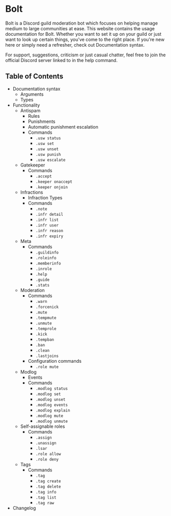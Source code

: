 <style>a{text-decoration:none;}</style>

# Bolt
Bolt is a Discord guild moderation bot which focuses on helping manage medium to large communities at ease.
This website contains the usage documentation for Bolt.
Whether you want to set it up on your guild or just want to look up certain things, you've come to the right place.
If you're new here or simply need a refresher, check out [Documentation syntax](documentation_syntax).

For support, suggestions, criticism or just casual chatter, feel free to join
the official Discord server linked to in the help command.

## Table of Contents
* [Documentation syntax](documentation_syntax)
  * [Arguments](documentation_syntax#arguments)
  * [Types](documentation_syntax#types)
* Functionality
  * [Antispam](cogs/antispam)
    * [Rules](cogs/antispam#rules)
    * [Punishments](cogs/antispam#punishments)
    * [Automatic punishment escalation](cogs/antispam#automatic_punishment_escalation)
    * [Commands](cogs/antispam#commands)
      * [`.usw status`](cogs/antispam#usw-status)
      * [`.usw set`](cogs/antispam#usw-set-ltrulestrgt-ltcountintgt-per-ltintervalintgt)
      * [`.usw unset`](cogs/antispam#usw-unset-ltrulestrgt)
      * [`.usw punish`](cogs/antispam#usw-punish-ltpunishmentgt)
      * [`.usw escalate`](cogs/antispam#usw-escalate-onoff)
  * [Gatekeeper](cogs/gatekeeper)
    * [Commands](cogs/gatekeeper#commands)
      * [`.accept`](cogs/gatekeeper#accept)
      * [`.keeper onaccept`](cogs/gatekeeper#onaccept-ltactiongt)
      * [`.keeper onjoin`](cogs/gatekeeper#onjoin-ltjoingt)
  * [Infractions](cogs/infractions)
    * [Infraction Types](cogs/infractions#infraction-types)
    * [Commands](cogs/infractions#commands)
      * [`.note`](cogs/infractions#note-ltusermembergt-ltnotestrgt)
      * [`.infr detail`](cogs/infractions#infr-detail-ltidintgt)
      * [`.infr list`](cogs/infractions#infr-list-typestr)
      * [`.infr user`](cogs/infractions#infr-user-ltusersnowflakemembergt)
      * [`.infr reason`](cogs/infractions#infr-reason-ltidintgt-ltnew_reasonstrgt)
      * [`.infr expiry`](cogs/infractions#infr-expiry-ltidintgt-ltnew_expirydurationgt)
  * [Meta](cogs/meta)
    * [Commands](cogs/meta#commands)
      * [`.guildinfo`](cogs/meta#guildinfo-guildsnowflake)
      * [`.roleinfo`](cogs/meta#roleinfo-ltrolerolegt)
      * [`.memberinfo`](cogs/meta#memberinfo-membermember)
      * [`.inrole`](cogs/meta#inrole-rolerole)
      * [`.help`](cogs/meta#help-commandstr)
      * [`.guide`](cogs/meta#guide)
      * [`.stats`](cogs/meta#stats)
  * [Moderation](cogs/moderation)
    * [Commands](cogs/moderation#commands)
      * [`.warn`](cogs/moderation#warn-ltusermembergt-ltreasonstrgt)
      * [`.forcenick`](cogs/moderation#forcenick-ltusermembergt-ltdurationdurationgt-nickstr)
      * [`.mute`](cogs/moderation#mute-ltusermembergt-reasonstr)
      * [`.tempmute`](cogs/moderation#tempmute-ltusermembergt-ltdurationdurationgt-reasonstr)
      * [`.unmute`](cogs/moderation#unmute-ltusermembergt)
      * [`.temprole`](cogs/moderation#temprole-ltusermembergt-ltrolerolegt-ltdurationdurationgt-reasonstr)
      * [`.kick`](cogs/moderation#kick-ltusermembergt-reasonstr)
      * [`.tempban`](cogs/moderation#tempban-ltusersnowflakemembergt-ltdurationdurationgt-reasonstr)
      * [`.ban`](cogs/moderation#ban-ltusersnowflakemembergt-reasonstr)
      * [`.clean`](cogs/moderation#clean)
      * [`.lastjoins`](cogs/moderation#lastjoins)
    * [Configuration commands](cogs/moderation#configuration-commands)
      * [`.role mute`](cogs/moderation#role-mute-roleroledelete)
  * [Modlog](cogs/modlog)
    * [Events](cogs/modlog#events)
    * [Commands](cogs/modlog#commands)
      * [`.modlog status`](cogs/modlog#modlog-status-unlogged)
      * [`.modlog set`](cogs/modlog#modlog-set-lteventstrgt-ltchanneltextchannelgt)
      * [`.modlog unset`](cogs/modlog#modlog-unset-lteventstrgt)
      * [`.modlog events`](cogs/modlog#modlog-events)
      * [`.modlog explain`](cogs/modlog#modlog-explain-lteventstrgt)
      * [`.modlog mute`](cogs/modlog#modlog-mute)
      * [`.modlog unmute`](cogs/modlog#modlog-unmute)
  * [Self-assignable roles](cogs/self_assignable_roles)
    * [Commands](cogs/self_assignable_roles#commands)
      * [`.assign`](cogs/self_assignable_roles#assign-ltrolerolegt)
      * [`.unassign`](cogs/self_assignable_roles#unassign-ltrolerolegt)
      * [`.lsar`](cogs/self_assignable_roles#lsar)
      * [`.role allow`](cogs/self_assignable_roles#role-allow-ltrolerolegt)
      * [`.role deny`](cogs/self_assignable_roles#role-deny-ltrolerolegt)
  * [Tags](cogs/tags)
    * [Commands](cogs/tags#commands)
      * [`.tag`](cogs/tags#tag-ltnamestrgt)
      * [`.tag create`](cogs/tags#tag-create-ltnamestrgt-ltcontentstrgt)
      * [`.tag delete`](cogs/tags#tag-delete-ltnamestrgt)
      * [`.tag info`](cogs/tags#tag-info-ltnamestrgt)
      * [`.tag list`](cogs/tags#tag-list)
      * [`.tag raw`](cogs/tags#tag-raw-ltnamestrgt)
* [Changelog](changelog)
